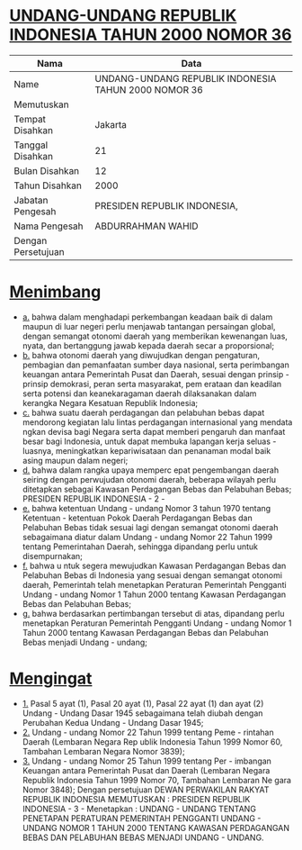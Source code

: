 # [UNDANG-UNDANG REPUBLIK INDONESIA TAHUN 2000 NOMOR 36](http://example.org/legal/document/uu/2000/36)

| Nama | Data |
| ------ | ----- |
|Name|UNDANG-UNDANG REPUBLIK INDONESIA TAHUN 2000 NOMOR 36|
|Memutuskan||
|Tempat Disahkan|Jakarta|
|Tanggal Disahkan|21|
|Bulan Disahkan|12|
|Tahun Disahkan|2000|
|Jabatan Pengesah|PRESIDEN REPUBLIK INDONESIA,|
|Nama Pengesah|ABDURRAHMAN WAHID|
|Dengan Persetujuan||
# [Menimbang](http://example.org/legal/document/uu/2000/36/menimbang)

* [a.](http://example.org/legal/document/uu/2000/36/menimbang/point/a) bahwa dalam menghadapi perkembangan keadaan baik di dalam maupun di luar negeri perlu menjawab tantangan persaingan global, dengan semangat otonomi daerah yang memberikan kewenangan luas, nyata, dan bertanggung jawab kepada daerah secar a proporsional;
* [b.](http://example.org/legal/document/uu/2000/36/menimbang/point/b) bahwa otonomi daerah yang diwujudkan dengan pengaturan, pembagian dan pemanfaatan sumber daya nasional, serta perimbangan keuangan antara Pemerintah Pusat dan Daerah, sesuai dengan prinsip - prinsip demokrasi, peran serta masyarakat, pem erataan dan keadilan serta potensi dan keanekaragaman daerah dilaksanakan dalam kerangka Negara Kesatuan Republik Indonesia;
* [c.](http://example.org/legal/document/uu/2000/36/menimbang/point/c) bahwa suatu daerah perdagangan dan pelabuhan bebas dapat mendorong kegiatan lalu lintas perdagangan internasional yang mendata ngkan devisa bagi Negara serta dapat memberi pengaruh dan manfaat besar bagi Indonesia, untuk dapat membuka lapangan kerja seluas - luasnya, meningkatkan kepariwisataan dan penanaman modal baik asing maupun dalam negeri;
* [d.](http://example.org/legal/document/uu/2000/36/menimbang/point/d) bahwa dalam rangka upaya memperc epat pengembangan daerah seiring dengan perwujudan otonomi daerah, beberapa wilayah perlu ditetapkan sebagai Kawasan Perdagangan Bebas dan Pelabuhan Bebas; PRESIDEN REPUBLIK INDONESIA - 2 -
* [e.](http://example.org/legal/document/uu/2000/36/menimbang/point/e) bahwa ketentuan Undang - undang Nomor 3 tahun 1970 tentang Ketentuan - ketentuan Pokok Daerah Perdagangan Bebas dan Pelabuhan Bebas tidak sesuai lagi dengan semangat otonomi daerah sebagaimana diatur dalam Undang - undang Nomor 22 Tahun 1999 tentang Pemerintahan Daerah, sehingga dipandang perlu untuk disempurnakan;
* [f.](http://example.org/legal/document/uu/2000/36/menimbang/point/f) bahwa u ntuk segera mewujudkan Kawasan Perdagangan Bebas dan Pelabuhan Bebas di Indonesia yang sesuai dengan semangat otonomi daerah, Pemerintah telah menetapkan Peraturan Pemerintah Pengganti Undang - undang Nomor 1 Tahun 2000 tentang Kawasan Perdagangan Bebas dan Pelabuhan Bebas;
* [g.](http://example.org/legal/document/uu/2000/36/menimbang/point/g) bahwa berdasarkan pertimbangan tersebut di atas, dipandang perlu menetapkan Peraturan Pemerintah Pengganti Undang - undang Nomor 1 Tahun 2000 tentang Kawasan Perdagangan Bebas dan Pelabuhan Bebas menjadi Undang - undang;
# [Mengingat](http://example.org/legal/document/uu/2000/36/mengingat)

* [1.](http://example.org/legal/document/uu/2000/36/mengingat/point/0001) Pasal 5 ayat (1), Pasal 20 ayat (1), Pasal 22 ayat (1) dan ayat (2) Undang - Undang Dasar 1945 sebagaimana telah diubah dengan Perubahan Kedua Undang - Undang Dasar 1945;
* [2.](http://example.org/legal/document/uu/2000/36/mengingat/point/0002) Undang - undang Nomor 22 Tahun 1999 tentang Peme - rintahan Daerah (Lembaran Negara Rep ublik Indonesia Tahun 1999 Nomor 60, Tambahan Lembaran Negara Nomor 3839);
* [3.](http://example.org/legal/document/uu/2000/36/mengingat/point/0003) Undang - undang Nomor 25 Tahun 1999 tentang Per - imbangan Keuangan antara Pemerintah Pusat dan Daerah (Lembaran Negara Republik Indonesia Tahun 1999 Nomor 70, Tambahan Lembaran Ne gara Nomor 3848); Dengan persetujuan DEWAN PERWAKILAN RAKYAT REPUBLIK INDONESIA MEMUTUSKAN : PRESIDEN REPUBLIK INDONESIA - 3 - Menetapkan : UNDANG - UNDANG TENTANG PENETAPAN PERATURAN PEMERINTAH PENGGANTI UNDANG - UNDANG NOMOR 1 TAHUN 2000 TENTANG KAWASAN PERDAGANGAN BEBAS DAN PELABUHAN BEBAS MENJADI UNDANG - UNDANG.